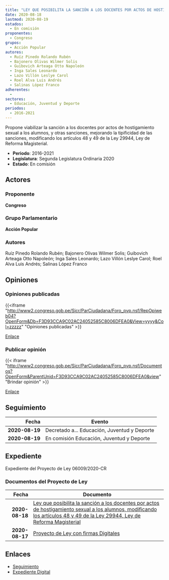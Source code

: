 ```yaml
---
title: "LEY QUE POSIBILITA LA SANCIÓN A LOS DOCENTES POR ACTOS DE HOSTIGAMIENTO SEXUAL A LOS ALUMNOS, MODIFICANDO LOS ARTÍCULOS 48 Y 49 DE LA LEY 29944, LEY DE REFORMA MAGISTERIAL"
date: 2020-08-18
lastmod: 2020-08-19
estados: 
  - En comisión
proponentes: 
  - Congreso
grupos: 
  - Acción Popular
autores: 
  - Ruíz Pinedo Rolando Rubén
  - Bajonero Olivas Wilmer Solis
  - Guibovich Arteaga Otto Napoleón
  - Inga Sales Leonardo
  - Lazo Villón Leslye Carol
  - Roel Alva Luis Andrés
  - Salinas López Franco
adherentes: 
  - 
sectores: 
  - Educación, Juventud y Deporte
periodos: 
  - 2016-2021
---
```


Propone viabilizar la sanción a los docentes por actos de hostigamiento sexual a los alumnos, y otras sanciones, mejorando la tipificidad de las sanciones, modificando los artículos 48 y 49 de la Ley 29944, Ley de Reforma Magisterial.

- **Periodo**: 2016-2021
- **Legislatura**: Segunda Legislatura Ordinaria 2020
- **Estado**: En comisión

## Actores

### Proponente

**Congreso**

### Grupo Parlamentario

**Acción Popular**

### Autores

Ruíz Pinedo Rolando Rubén; Bajonero Olivas Wilmer Solis; Guibovich Arteaga Otto Napoleón; Inga Sales Leonardo; Lazo Villón Leslye Carol; Roel Alva Luis Andrés; Salinas López Franco


## Opiniones

### Opiniones publicadas

{{<iframe "http://www2.congreso.gob.pe/Sicr/ParCiudadana/Foro_pvp.nsf/RepOpiweb04?OpenForm&Db=F3D93CCA9C02AC24052585C8006DFEA0&View=yyyy&Col=zzzzz" "Opiniones publicadas" >}}

[Enlace](http://www2.congreso.gob.pe/Sicr/ParCiudadana/Foro_pvp.nsf/RepOpiweb04?OpenForm&Db=F3D93CCA9C02AC24052585C8006DFEA0&View=yyyy&Col=zzzzz)
### Publicar opinión

{{< iframe "http://www2.congreso.gob.pe/Sicr/ParCiudadana/Foro_pvp.nsf/Documentos?OpenForm&ParentUnid=F3D93CCA9C02AC24052585C8006DFEA0&view" "Brindar opinión" >}}

[Enlace](http://www2.congreso.gob.pe/Sicr/ParCiudadana/Foro_pvp.nsf/Documentos?OpenForm&ParentUnid=F3D93CCA9C02AC24052585C8006DFEA0&view)

## Seguimiento

| Fecha | Evento |
|------:|--------|
| **2020-08-19** | Decretado a... Educación, Juventud y Deporte|
| **2020-08-19** | En comisión Educación, Juventud y Deporte|


## Expediente

Expediente del Proyecto de Ley 06009/2020-CR


### Documentos del Proyecto de Ley

| Fecha | Documento |
|------:|--------|
| **2020-08-18** | [Ley que posibilita la sanción a los docentes por actos de hostigamiento sexual a los alumnos, modificando los artículos 48 y 49 de la Ley 29944, Ley de Reforma Magisterial](http://www.leyes.congreso.gob.pe/Documentos/2016_2021/Proyectos_de_Ley_y_de_Resoluciones_Legislativas/PL06009-20200818.pdf) |
| **2020-08-17** | [Proyecto de Ley con firmas Digitales](http://www.leyes.congreso.gob.pe/Documentos/2016_2021/Proyectos_de_Ley_y_de_Resoluciones_Legislativas/Proyectos_Firmas_digitales/PL06009.pdf) |

## Enlaces 

- [Seguimiento](http://www2.congreso.gob.pe/Sicr/TraDocEstProc/CLProLey2016.nsf/f7fff46988ca05b1052578e100829cc7/40e4e7864e43903f052585c80078f0e5?OpenDocument)
- [Expediente Digital](http://www2.congreso.gob.pe/Sicr/TraDocEstProc/CLProLey2016.nsf/f7fff46988ca05b1052578e100829cc7/40e4e7864e43903f052585c80078f0e5?OpenDocument&Click=05257FB7005EB655.eb71d0cf91d8294e05256cdf006b5706/$Body/0.1C6C)
